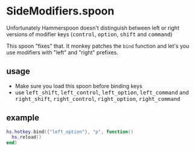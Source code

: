 # SideModifiers.spoon

Unfortunately Hammerspoon doesn't distinguish between left or right versions of modifier keys (<kbd>control</kbd>, <kbd>option</kbd>, <kbd>shift</kbd> and <kbd>command</kbd>)

This spoon "fixes" that. It monkey patches the `bind` function and let's you use modifiers with "left" and "right" prefixes.

## usage
- Make sure you load this spoon before binding keys
- use <kbd>left_shift</kbd>, <kbd>left_control</kbd>, <kbd>left_option</kbd>, <kbd>left_command</kbd> and <kbd>right_shift</kbd>, <kbd>right_control</kbd>, <kbd>right_option</kbd>, <kbd>right_command</kbd>

## example
```lua
hs.hotkey.bind({"left_option"}, "p", function()
  hs.reload()
end)
```
